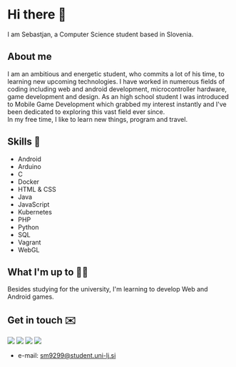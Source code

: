 # Hi there 👋
I am Sebastjan, a Computer Science student based in Slovenia.

## About me 
I am an ambitious and energetic student, who commits a lot of his time, to learning new upcoming technologies. I have worked in numerous fields of coding including web and android development, microcontroller hardware, game development and design. As an high school student I was introduced to Mobile Game Development which grabbed my interest instantly and I've been dedicated to exploring this vast field ever since.  
In my free time, I like to learn new things, program and travel.

## Skills 🚀 
- Android
- Arduino
- C
- Docker
- HTML & CSS
- Java
- JavaScript
- Kubernetes
- PHP
- Python
- SQL
- Vagrant
- WebGL


## What I'm up to 👨‍💻
Besides studying for the university, I'm learning to develop Web and Android games.


## Get in touch ✉️
[<img src="https://img.shields.io/badge/facebook-%231877F2.svg?&style=for-the-badge&logo=facebook&logoColor=white" />](https://www.facebook.com/sebastjan.mevlja)
[<img src="https://img.shields.io/badge/instagram-%23E4405F.svg?&style=for-the-badge&logo=instagram&logoColor=white" />](https://www.instagram.com/sebastjan_mevlja/)
[<img src="https://img.shields.io/badge/twitter-%231DA1F2.svg?&style=for-the-badge&logo=twitter&logoColor=white" />](https://twitter.com/sebastjan99)
[<img src="https://img.shields.io/badge/linkedin-%230077B5.svg?&style=for-the-badge&logo=linkedin&logoColor=white" />]()
- e-mail: sm9299@student.uni-lj.si
